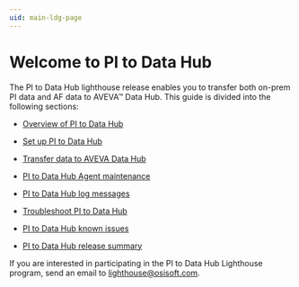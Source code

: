 ```yaml
---
uid: main-ldg-page
---
```


# Welcome to PI to Data Hub

The PI to Data Hub lighthouse release enables you to transfer both on-prem PI data and AF data to AVEVA&trade; Data Hub. This guide is divided into the following sections:

* [Overview of PI to Data Hub](xref:pi-to-ocs-overview)

* [Set up PI to Data Hub](xref:install-agent)

* [Transfer data to AVEVA Data Hub](xref:transfer-data)

* [PI to Data Hub Agent maintenance](xref:remove-agent-portal)

* [PI to Data Hub log messages](xref:view-logs)

* [Troubleshoot PI to Data Hub](xref:troubleshoot-pi-pt-errors)

* [PI to Data Hub known issues](xref:known-issues)

* [PI to Data Hub release summary](xref:pi2ocs-rel-summary)

If you are interested in participating in the PI to Data Hub Lighthouse program, send an email to lighthouse@osisoft.com. 
